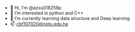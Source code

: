 - 👋 Hi, I’m @azxa318258p
- 👀 I’m interested in python and C++
- 🌱 I’m currently learning data structure and Deep learning
- 📫 cbf107020@nptu.edu.tw

<!---
azxa318258p/azxa318258p is a ✨ special ✨ repository because its `README.md` (this file) appears on your GitHub profile.
You can click the Preview link to take a look at your changes.
--->
